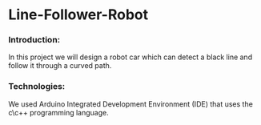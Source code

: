 # Line-Follower-Robot
### Introduction:
In this project we will design a robot car which can detect a black line and follow it through a curved path.
### Technologies:
We used Arduino Integrated Development Environment (IDE) that uses the c\c++ programming language.

